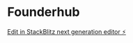 # Founderhub

[Edit in StackBlitz next generation editor ⚡️](https://stackblitz.com/~/github.com/karthhiik/Founderhub)